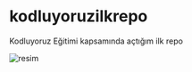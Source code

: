 # kodluyoruzilkrepo
Kodluyoruz Eğitimi kapsamında açtığım ilk repo

![resim](https://picsum.photos/200)